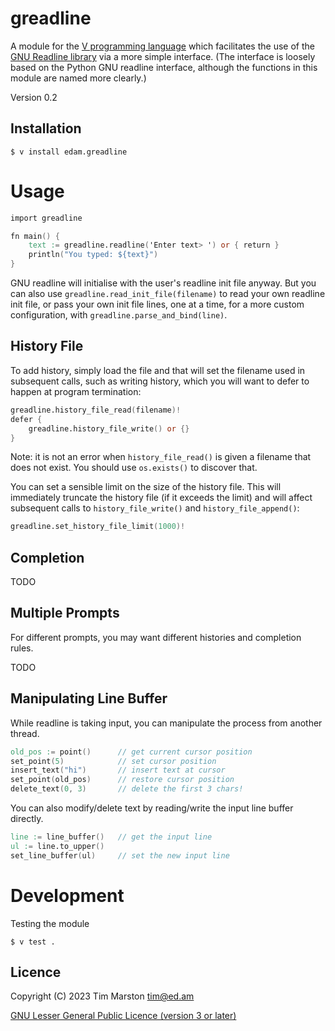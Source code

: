 greadline
============

A module for the [V programming language] which facilitates the use of the
[GNU Readline library] via a more simple interface.  (The interface is loosely
based on the Python GNU readline interface, although the functions in this
module are named more clearly.)

Version 0.2

Installation
------------

``` Shell
$ v install edam.greadline
```

Usage
=====

``` V
import greadline

fn main() {
	text := greadline.readline('Enter text> ') or { return }
	println("You typed: ${text}")
}
```

GNU readline will initialise with the user's readline init file anyway.  But you
can also use `greadline.read_init_file(filename)` to read your own readline init
file, or pass your own init file lines, one at a time, for a more custom
configuration, with `greadline.parse_and_bind(line)`.

History File
------------

To add history, simply load the file and that will set the filename used in
subsequent calls, such as writing history, which you will want to defer to
happen at program termination:

``` V
greadline.history_file_read(filename)!
defer {
    greadline.history_file_write() or {}
}
```

Note: it is not an error when `history_file_read()` is given a filename that
does not exist.  You should use `os.exists()` to discover that.

You can set a sensible limit on the size of the history file.  This will
immediately truncate the history file (if it exceeds the limit) and will affect
subsequent calls to `history_file_write()` and `history_file_append()`:

``` V
greadline.set_history_file_limit(1000)!
```

Completion
----------

TODO

Multiple Prompts
----------------

For different prompts, you may want different histories and completion rules.

TODO

Manipulating Line Buffer
------------------------

While readline is taking input, you can manipulate the process from another
thread.

``` V
old_pos := point()      // get current cursor position
set_point(5)            // set cursor position
insert_text("hi")       // insert text at cursor
set_point(old_pos)      // restore cursor position
delete_text(0, 3)       // delete the first 3 chars!
```

You can also modify/delete text by reading/write the input line buffer directly.

``` V
line := line_buffer()   // get the input line
ul := line.to_upper()
set_line_buffer(ul)     // set the new input line
```

Development
===========

Testing the module

``` shell
$ v test .
```

Licence
-------

Copyright (C) 2023 Tim Marston <tim@ed.am>

[GNU Lesser General Public Licence (version 3 or later)](../master/LICENCE)



[V programming language]: http://vlang.io
[GNU Readline library]: https://tiswww.case.edu/php/chet/readline/rltop.html
